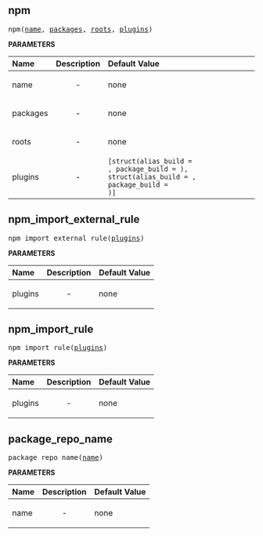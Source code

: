 <!-- Generated with Stardoc: http://skydoc.bazel.build -->

<a id="#npm"></a>

## npm

<pre>
npm(<a href="#npm-name">name</a>, <a href="#npm-packages">packages</a>, <a href="#npm-roots">roots</a>, <a href="#npm-plugins">plugins</a>)
</pre>

**PARAMETERS**

| Name                              | Description               | Default Value                                                                                                                                                                                 |
| :-------------------------------- | :------------------------ | :-------------------------------------------------------------------------------------------------------------------------------------------------------------------------------------------- |
| <a id="npm-name"></a>name         | <p align="center"> - </p> | none                                                                                                                                                                                          |
| <a id="npm-packages"></a>packages | <p align="center"> - </p> | none                                                                                                                                                                                          |
| <a id="npm-roots"></a>roots       | <p align="center"> - </p> | none                                                                                                                                                                                          |
| <a id="npm-plugins"></a>plugins   | <p align="center"> - </p> | <code>[struct(alias_build = <function alias_build>, package_build = <function package_build>), struct(alias_build = <function alias_build>, package_build = <function package_build>)]</code> |

<a id="#npm_import_external_rule"></a>

## npm_import_external_rule

<pre>
npm_import_external_rule(<a href="#npm_import_external_rule-plugins">plugins</a>)
</pre>

**PARAMETERS**

| Name                                                 | Description               | Default Value |
| :--------------------------------------------------- | :------------------------ | :------------ |
| <a id="npm_import_external_rule-plugins"></a>plugins | <p align="center"> - </p> | none          |

<a id="#npm_import_rule"></a>

## npm_import_rule

<pre>
npm_import_rule(<a href="#npm_import_rule-plugins">plugins</a>)
</pre>

**PARAMETERS**

| Name                                        | Description               | Default Value |
| :------------------------------------------ | :------------------------ | :------------ |
| <a id="npm_import_rule-plugins"></a>plugins | <p align="center"> - </p> | none          |

<a id="#package_repo_name"></a>

## package_repo_name

<pre>
package_repo_name(<a href="#package_repo_name-name">name</a>)
</pre>

**PARAMETERS**

| Name                                    | Description               | Default Value |
| :-------------------------------------- | :------------------------ | :------------ |
| <a id="package_repo_name-name"></a>name | <p align="center"> - </p> | none          |
